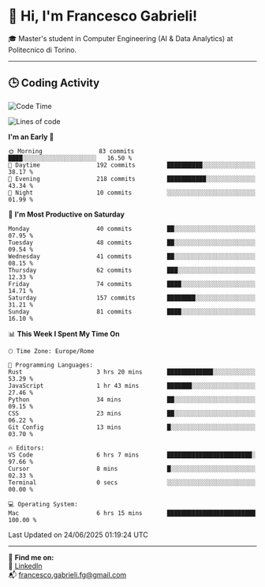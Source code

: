 # 👋 Hi, I'm Francesco Gabrieli!

🎓 Master's student in Computer Engineering (AI & Data Analytics) at Politecnico di Torino.  

---

## 🕒 Coding Activity

<!--START_SECTION:waka-->
![Code Time](http://img.shields.io/badge/Code%20Time-75%20hrs%2053%20mins-blue)

![Lines of code](https://img.shields.io/badge/From%20Hello%20World%20I%27ve%20Written-102.1%20thousand%20lines%20of%20code-blue)

**I'm an Early 🐤** 

```text
🌞 Morning                83 commits          ████░░░░░░░░░░░░░░░░░░░░░   16.50 % 
🌆 Daytime                192 commits         ██████████░░░░░░░░░░░░░░░   38.17 % 
🌃 Evening                218 commits         ███████████░░░░░░░░░░░░░░   43.34 % 
🌙 Night                  10 commits          ░░░░░░░░░░░░░░░░░░░░░░░░░   01.99 % 
```
📅 **I'm Most Productive on Saturday** 

```text
Monday                   40 commits          ██░░░░░░░░░░░░░░░░░░░░░░░   07.95 % 
Tuesday                  48 commits          ██░░░░░░░░░░░░░░░░░░░░░░░   09.54 % 
Wednesday                41 commits          ██░░░░░░░░░░░░░░░░░░░░░░░   08.15 % 
Thursday                 62 commits          ███░░░░░░░░░░░░░░░░░░░░░░   12.33 % 
Friday                   74 commits          ████░░░░░░░░░░░░░░░░░░░░░   14.71 % 
Saturday                 157 commits         ████████░░░░░░░░░░░░░░░░░   31.21 % 
Sunday                   81 commits          ████░░░░░░░░░░░░░░░░░░░░░   16.10 % 
```


📊 **This Week I Spent My Time On** 

```text
🕑︎ Time Zone: Europe/Rome

💬 Programming Languages: 
Rust                     3 hrs 20 mins       █████████████░░░░░░░░░░░░   53.29 % 
JavaScript               1 hr 43 mins        ███████░░░░░░░░░░░░░░░░░░   27.46 % 
Python                   34 mins             ██░░░░░░░░░░░░░░░░░░░░░░░   09.15 % 
CSS                      23 mins             ██░░░░░░░░░░░░░░░░░░░░░░░   06.22 % 
Git Config               13 mins             █░░░░░░░░░░░░░░░░░░░░░░░░   03.70 % 

🔥 Editors: 
VS Code                  6 hrs 7 mins        ████████████████████████░   97.66 % 
Cursor                   8 mins              █░░░░░░░░░░░░░░░░░░░░░░░░   02.33 % 
Terminal                 0 secs              ░░░░░░░░░░░░░░░░░░░░░░░░░   00.00 % 

💻 Operating System: 
Mac                      6 hrs 15 mins       █████████████████████████   100.00 % 
```


 Last Updated on 24/06/2025 01:19:24 UTC
<!--END_SECTION:waka-->


---



🔗 **Find me on:**  
💼 [LinkedIn](https://www.linkedin.com/in/francesco-gabrieli)  
📬 francesco.gabrieli.fg@gmail.com  



